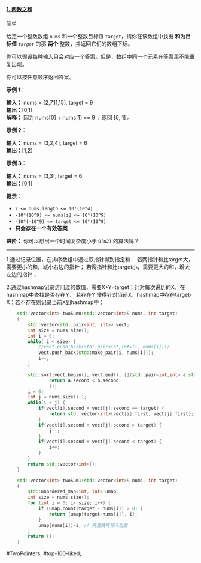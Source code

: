 #### [1. 两数之和](https://leetcode.cn/problems/two-sum/)

简单

给定一个整数数组 `nums` 和一个整数目标值 `target`，请你在该数组中找出 **和为目标值** _`target`_  的那 **两个** 整数，并返回它们的数组下标。

你可以假设每种输入只会对应一个答案。但是，数组中同一个元素在答案里不能重复出现。

你可以按任意顺序返回答案。

**示例 1：**

**输入：** nums = [2,7,11,15], target = 9  
**输出：**[0,1]  
**解释：** 因为 nums[0] + nums[1] == 9 ，返回 [0, 1] 。

**示例 2：**

**输入：** nums = [3,2,4], target = 6  
**输出：**[1,2]  

**示例 3：**

**输入：** nums = [3,3], target = 6  
**输出：**[0,1]  

**提示：**

-   `2 <= nums.length <= 10⁴(10^4)`
-   `-10⁹(10^9) <= nums[i] <= 10⁹(10^9)`
-   `-10⁹(-10^9) <= target <= 10⁹(10^9)`
-   **只会存在一个有效答案**

**进阶：** 你可以想出一个时间复杂度小于 `O(n2)` 的算法吗？
---- ----
1.通过记录位置，在排序数组中通过双指针得到指定和：
若两指针和比target大，需要更小的和，减小右边的指针；
若两指针和比target小，需要更大的和，增大左边的指针；

2.通过hashmap记录访问过的数值，需要X+Y=target；针对每次遍历的X，在hashmap中查找是否存在Y，
若存在Y 使得针对当前X，hashmap中存在target-X；若不存在则记录当前X到hashmap中；
```cpp
    std::vector<int> twoSum0(std::vector<int>& nums, int target)
    {
        std::vector<std::pair<int, int>> vect;
        int size = nums.size();
        int i = 0;
        while( i < size) {
            //vect.push_back(std::pair<int,int>(i, nums[i]));
            vect.push_back(std::make_pair(i, nums[i]));
            i++;
        }

        std::sort(vect.begin(), vect.end(), [](std::pair<int,int> a,std::pair<int,int> b){
                return a.second < b.second;
                });
        i = 0;
        int j = nums.size()-1;
        while(i < j) {
            if(vect[i].second + vect[j].second == target) {
                return std::vector<int>{vect[i].first, vect[j].first};
            }
            if(vect[i].second + vect[j].second > target) {
                j--;
            }
            if(vect[i].second + vect[j].second < target) {
                i++;
            }
        }
        return std::vector<int>();
    }
```

```cpp
    std::vector<int> twoSum1(std::vector<int>& nums, int target)
    {
        std::unordered_map<int, int> umap;
        int size = nums.size();
        for (int i = 0; i< size; i++) {
            if (umap.count(target - nums[i]) > 0) {
                return {umap[target-nums[i]], i};
            }
            umap[nums[i]]=i; // 先查找再写入当前
        }
        return {};
    }
```
#TwoPointers; #top-100-liked;
